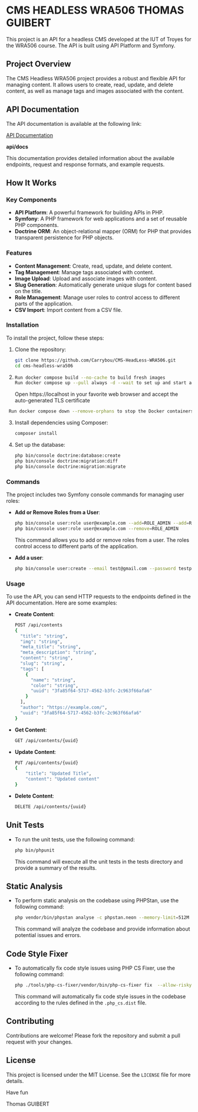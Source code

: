 # CMS HEADLESS WRA506 THOMAS GUIBERT

This project is an API for a headless CMS developed at the IUT of Troyes for the WRA506 course. The API is built using API Platform and Symfony.

## Project Overview

The CMS Headless WRA506 project provides a robust and flexible API for managing content. It allows users to create, read, update, and delete content, as well as manage tags and images associated with the content.

## API Documentation

The API documentation is available at the following link:

[API Documentation](http://localhost/api/docs)

**api/docs**

This documentation provides detailed information about the available endpoints, request and response formats, and example requests.

## How It Works

### Key Components

- **API Platform**: A powerful framework for building APIs in PHP.
- **Symfony**: A PHP framework for web applications and a set of reusable PHP components.
- **Doctrine ORM**: An object-relational mapper (ORM) for PHP that provides transparent persistence for PHP objects.

### Features

- **Content Management**: Create, read, update, and delete content.
- **Tag Management**: Manage tags associated with content.
- **Image Upload**: Upload and associate images with content.
- **Slug Generation**: Automatically generate unique slugs for content based on the title.
- **Role Management**: Manage user roles to control access to different parts of the application.
- **CSV Import**: Import content from a CSV file.
### Installation

To install the project, follow these steps:

1. Clone the repository:
    ```sh
    git clone https://github.com/Carrybou/CMS-HeadLess-WRA506.git
    cd cms-headless-wra506
    ```

2.  ```sh
    Run docker compose build --no-cache to build fresh images
    Run docker compose up --pull always -d --wait to set up and start a fresh Symfony project
     ```
    Open https://localhost in your favorite web browser and accept the auto-generated TLS certificate
   ```sh 
    Run docker compose down --remove-orphans to stop the Docker containers.é
   ```
3. Install dependencies using Composer:
    ```sh
    composer install
    ```

4. Set up the database:
    ```sh
    php bin/console doctrine:database:create
    php bin/console doctrine:migration:diff
    php bin/console doctrine:migration:migrate
    ```


### Commands

The project includes two Symfony console commands for managing user roles:

- **Add or Remove Roles from a User**:
    ```sh
    php bin/console user:role user@example.com --add=ROLE_ADMIN --add=ROLE_MANAGER
    php bin/console user:role user@example.com --remove=ROLE_ADMIN
    ```

  This command allows you to add or remove roles from a user. The roles control access to different parts of the application.

- **Add a user**:
    ```sh
    php bin/console user:create --email test@gmail.com --password testpassword
    ```
### Usage

To use the API, you can send HTTP requests to the endpoints defined in the API documentation. Here are some examples:

- **Create Content**:
    ```sh
    POST /api/contents
    {
      "title": "string",
      "img": "string",
      "meta_title": "string",
      "meta_description": "string",
      "content": "string",
      "slug": "string",
      "tags": [
        {
          "name": "string",
          "color": "string",
          "uuid": "3fa85f64-5717-4562-b3fc-2c963f66afa6"
        }
      ],
      "author": "https://example.com/",
      "uuid": "3fa85f64-5717-4562-b3fc-2c963f66afa6"
    }
    ```

- **Get Content**:
    ```sh
    GET /api/contents/{uuid}
    ```

- **Update Content**:
    ```sh
    PUT /api/contents/{uuid}
    {
        "title": "Updated Title",
        "content": "Updated content"
    }
    ```

- **Delete Content**:
    ```sh
    DELETE /api/contents/{uuid}
    ```
## Unit Tests
- To run the unit tests, use the following command:
    ```sh
    php bin/phpunit
    ```
    This command will execute all the unit tests in the tests directory and provide a summary of the results.
## Static Analysis
- To perform static analysis on the codebase using PHPStan, use the following command:
    ```sh
    php vendor/bin/phpstan analyse -c phpstan.neon --memory-limit=512M

    ```
    This command will analyze the codebase and provide information about potential issues and errors.
## Code Style Fixer
- To automatically fix code style issues using PHP CS Fixer, use the following command:
    ```sh
    php ./tools/php-cs-fixer/vendor/bin/php-cs-fixer fix  --allow-risky=yes  --using-cache=no  --diff  --config=./tools/php-cs-fixer/.php-cs-fixer.php src/
    ```
    This command will automatically fix code style issues in the codebase according to the rules defined in the `.php_cs.dist` file.

## Contributing

Contributions are welcome! Please fork the repository and submit a pull request with your changes.

## License

This project is licensed under the MIT License. See the `LICENSE` file for more details.

Have fun

Thomas GUIBERT
